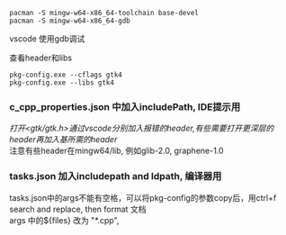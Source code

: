 ```
pacman -S mingw-w64-x86_64-toolchain base-devel
pacman -S mingw-w64-x86_64-gdb
```

vscode 使用gdb调试  

查看header和libs
```
pkg-config.exe --cflags gtk4
pkg-config.exe --libs gtk4
```
### **c_cpp_properties.json** 中加入includePath, IDE提示用  
*打开<gtk/gtk.h>通过vscode分别加入报错的header,有些需要打开更深层的header再加入基所需的header*  
注意有些header在mingw64/lib, 例如glib-2.0, graphene-1.0  
### **tasks.json** 加入includepath and ldpath, 编译器用
tasks.json中的args不能有空格，可以将pkg-config的参数copy后，用ctrl+f search and replace, then format 文档  
args 中的${files} 改为 "*.cpp",

